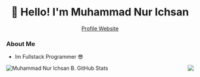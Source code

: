 <h1 align="center">👋 Hello! I'm Muhammad Nur Ichsan</h1>

<p align="center">
  <a href="http://ichsandev.tempatkoding.com/">
    Profile Website
  </a>
</p>


### About Me
- Im Fullstack Programmer :sunglasses:


<img align="right" src="https://github-readme-stats.vercel.app/api/top-langs/?username=mnurichsan&title_color=ffffff&text_color=c9cacc&icon_color=2bbc8a&bg_color=454545" />

<img align="left" src="https://github-readme-stats.vercel.app/api?username=mnurichsan&show_icons=true&line_height=27&count_private=true&title_color=ffffff&text_color=c9cacc&icon_color=2bbc8a&bg_color=454545" alt="Muhammad Nur Ichsan B. GitHub Stats" />

